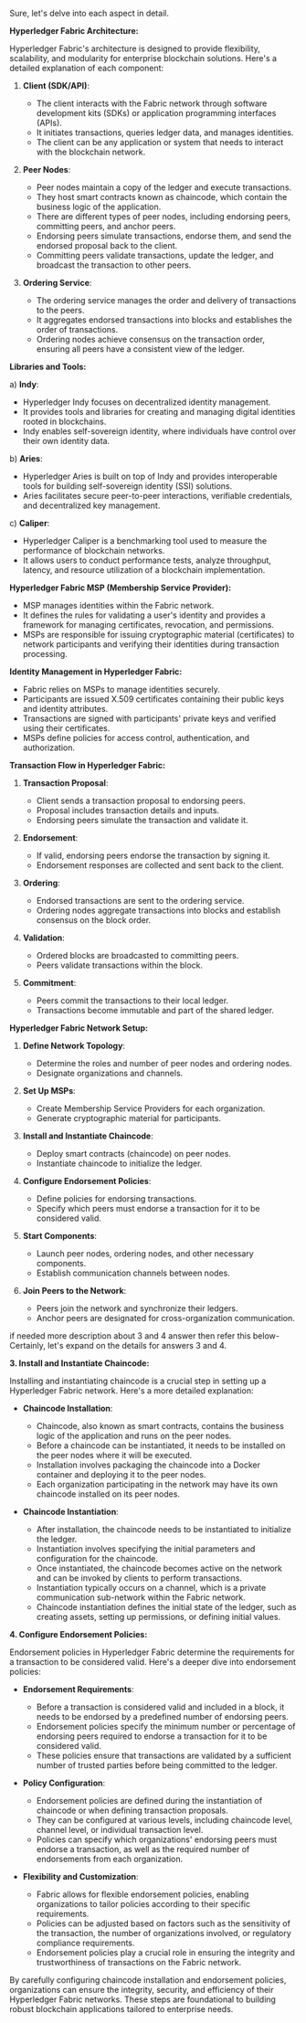 Sure, let's delve into each aspect in detail.

**Hyperledger Fabric Architecture:**

Hyperledger Fabric's architecture is designed to provide flexibility, scalability, and modularity for enterprise blockchain solutions. Here's a detailed explanation of each component:

1. **Client (SDK/API)**:
   - The client interacts with the Fabric network through software development kits (SDKs) or application programming interfaces (APIs).
   - It initiates transactions, queries ledger data, and manages identities.
   - The client can be any application or system that needs to interact with the blockchain network.

2. **Peer Nodes**:
   - Peer nodes maintain a copy of the ledger and execute transactions.
   - They host smart contracts known as chaincode, which contain the business logic of the application.
   - There are different types of peer nodes, including endorsing peers, committing peers, and anchor peers.
   - Endorsing peers simulate transactions, endorse them, and send the endorsed proposal back to the client.
   - Committing peers validate transactions, update the ledger, and broadcast the transaction to other peers.

3. **Ordering Service**:
   - The ordering service manages the order and delivery of transactions to the peers.
   - It aggregates endorsed transactions into blocks and establishes the order of transactions.
   - Ordering nodes achieve consensus on the transaction order, ensuring all peers have a consistent view of the ledger.

**Libraries and Tools:**

a) **Indy**:
   - Hyperledger Indy focuses on decentralized identity management.
   - It provides tools and libraries for creating and managing digital identities rooted in blockchains.
   - Indy enables self-sovereign identity, where individuals have control over their own identity data.

b) **Aries**:
   - Hyperledger Aries is built on top of Indy and provides interoperable tools for building self-sovereign identity (SSI) solutions.
   - Aries facilitates secure peer-to-peer interactions, verifiable credentials, and decentralized key management.

c) **Caliper**:
   - Hyperledger Caliper is a benchmarking tool used to measure the performance of blockchain networks.
   - It allows users to conduct performance tests, analyze throughput, latency, and resource utilization of a blockchain implementation.

**Hyperledger Fabric MSP (Membership Service Provider):**

- MSP manages identities within the Fabric network.
- It defines the rules for validating a user's identity and provides a framework for managing certificates, revocation, and permissions.
- MSPs are responsible for issuing cryptographic material (certificates) to network participants and verifying their identities during transaction processing.

**Identity Management in Hyperledger Fabric:**

- Fabric relies on MSPs to manage identities securely.
- Participants are issued X.509 certificates containing their public keys and identity attributes.
- Transactions are signed with participants' private keys and verified using their certificates.
- MSPs define policies for access control, authentication, and authorization.

**Transaction Flow in Hyperledger Fabric:**

1. **Transaction Proposal**:
   - Client sends a transaction proposal to endorsing peers.
   - Proposal includes transaction details and inputs.
   - Endorsing peers simulate the transaction and validate it.

2. **Endorsement**:
   - If valid, endorsing peers endorse the transaction by signing it.
   - Endorsement responses are collected and sent back to the client.

3. **Ordering**:
   - Endorsed transactions are sent to the ordering service.
   - Ordering nodes aggregate transactions into blocks and establish consensus on the block order.

4. **Validation**:
   - Ordered blocks are broadcasted to committing peers.
   - Peers validate transactions within the block.

5. **Commitment**:
   - Peers commit the transactions to their local ledger.
   - Transactions become immutable and part of the shared ledger.

**Hyperledger Fabric Network Setup:**

1. **Define Network Topology**:
   - Determine the roles and number of peer nodes and ordering nodes.
   - Designate organizations and channels.

2. **Set Up MSPs**:
   - Create Membership Service Providers for each organization.
   - Generate cryptographic material for participants.

3. **Install and Instantiate Chaincode**:
   - Deploy smart contracts (chaincode) on peer nodes.
   - Instantiate chaincode to initialize the ledger.

4. **Configure Endorsement Policies**:
   - Define policies for endorsing transactions.
   - Specify which peers must endorse a transaction for it to be considered valid.

5. **Start Components**:
   - Launch peer nodes, ordering nodes, and other necessary components.
   - Establish communication channels between nodes.

6. **Join Peers to the Network**:
   - Peers join the network and synchronize their ledgers.
   - Anchor peers are designated for cross-organization communication.




  if needed more description about 3 and 4 answer then refer this below-
  Certainly, let's expand on the details for answers 3 and 4.

**3. Install and Instantiate Chaincode:**

Installing and instantiating chaincode is a crucial step in setting up a Hyperledger Fabric network. Here's a more detailed explanation:

- **Chaincode Installation**:
  - Chaincode, also known as smart contracts, contains the business logic of the application and runs on the peer nodes.
  - Before a chaincode can be instantiated, it needs to be installed on the peer nodes where it will be executed.
  - Installation involves packaging the chaincode into a Docker container and deploying it to the peer nodes.
  - Each organization participating in the network may have its own chaincode installed on its peer nodes.

- **Chaincode Instantiation**:
  - After installation, the chaincode needs to be instantiated to initialize the ledger.
  - Instantiation involves specifying the initial parameters and configuration for the chaincode.
  - Once instantiated, the chaincode becomes active on the network and can be invoked by clients to perform transactions.
  - Instantiation typically occurs on a channel, which is a private communication sub-network within the Fabric network.
  - Chaincode instantiation defines the initial state of the ledger, such as creating assets, setting up permissions, or defining initial values.

**4. Configure Endorsement Policies:**

Endorsement policies in Hyperledger Fabric determine the requirements for a transaction to be considered valid. Here's a deeper dive into endorsement policies:

- **Endorsement Requirements**:
  - Before a transaction is considered valid and included in a block, it needs to be endorsed by a predefined number of endorsing peers.
  - Endorsement policies specify the minimum number or percentage of endorsing peers required to endorse a transaction for it to be considered valid.
  - These policies ensure that transactions are validated by a sufficient number of trusted parties before being committed to the ledger.

- **Policy Configuration**:
  - Endorsement policies are defined during the instantiation of chaincode or when defining transaction proposals.
  - They can be configured at various levels, including chaincode level, channel level, or individual transaction level.
  - Policies can specify which organizations' endorsing peers must endorse a transaction, as well as the required number of endorsements from each organization.

- **Flexibility and Customization**:
  - Fabric allows for flexible endorsement policies, enabling organizations to tailor policies according to their specific requirements.
  - Policies can be adjusted based on factors such as the sensitivity of the transaction, the number of organizations involved, or regulatory compliance requirements.
  - Endorsement policies play a crucial role in ensuring the integrity and trustworthiness of transactions on the Fabric network.

By carefully configuring chaincode installation and endorsement policies, organizations can ensure the integrity, security, and efficiency of their Hyperledger Fabric networks. These steps are foundational to building robust blockchain applications tailored to enterprise needs.
